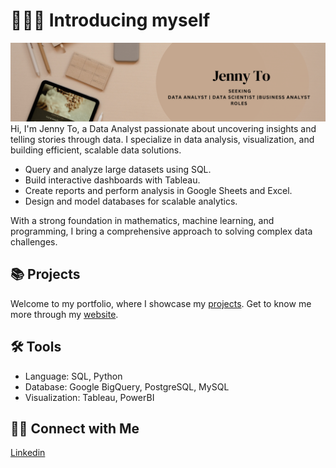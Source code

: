 # 🙋🏻‍♀️ Introducing myself 
![intro pic](https://github.com/giangto1/giangto1/blob/main/dataportfolio.png?raw=true)
Hi, I'm Jenny To, a Data Analyst passionate about uncovering insights and telling stories through data. I specialize in data analysis, visualization, and building efficient, scalable data solutions.

- Query and analyze large datasets using SQL.
- Build interactive dashboards with Tableau.
- Create reports and perform analysis in Google Sheets and Excel.
- Design and model databases for scalable analytics.
  
With a strong foundation in mathematics, machine learning, and programming, I bring a comprehensive approach to solving complex data challenges.

## 📚 Projects
Welcome to my portfolio, where I showcase my [projects](https://github.com/giangto1/Portfolio).
Get to know me more through my [website](https://giangto1.github.io/personal_website).

## 🛠️ Tools
- Language: SQL, Python
- Database: Google BigQuery, PostgreSQL, MySQL
- Visualization: Tableau, PowerBI

## 👋🏻 Connect with Me
[Linkedin](https://linkedin.com/in/giangto146)

